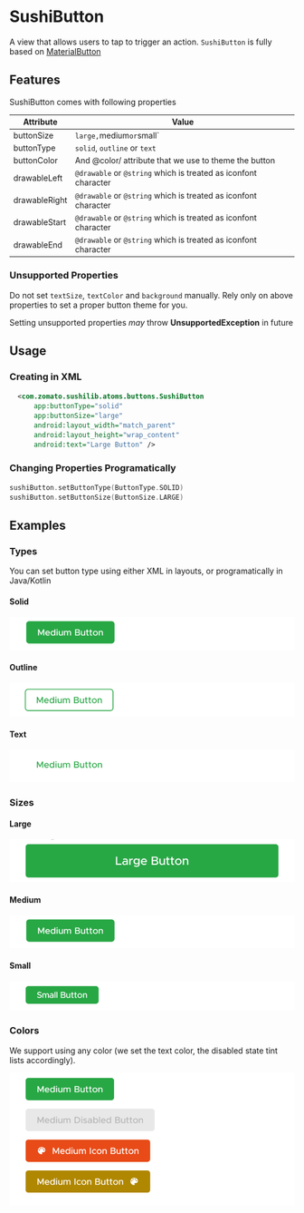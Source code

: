 # SushiButton

A view that allows users to tap to trigger an action. `SushiButton` is fully based on
[MaterialButton](https://material.io/develop/android/components/material-button/)

## Features

SushiButton comes with following properties

| Attribute     | Value                                                           |
| ------------- | --------------------------------------------------------------- |
| buttonSize    | `large,`medium`or`small`                                        |
| buttonType    | `solid`, `outline` or `text`                                    |
| buttonColor   | And @color/ attribute that we use to theme the button           |
| drawableLeft  | `@drawable` or `@string` which is treated as iconfont character |
| drawableRight | `@drawable` or `@string` which is treated as iconfont character |
| drawableStart | `@drawable` or `@string` which is treated as iconfont character |
| drawableEnd   | `@drawable` or `@string` which is treated as iconfont character |

<DrawableWarning/>

### Unsupported Properties

Do not set `textSize`, `textColor` and `background` manually. Rely only on above
properties to set a proper button theme for you.

Setting unsupported properties _may_ throw **UnsupportedException** in future

## Usage

### Creating in XML

```xml
  <com.zomato.sushilib.atoms.buttons.SushiButton
      app:buttonType="solid"
      app:buttonSize="large"
      android:layout_width="match_parent"
      android:layout_height="wrap_content"
      android:text="Large Button" />

```

### Changing Properties Programatically

```kotlin
sushiButton.setButtonType(ButtonType.SOLID)
sushiButton.setButtonSize(ButtonSize.LARGE)
```

## Examples

### Types

You can set button type using either XML in layouts, or programatically in Java/Kotlin

#### Solid

![solid-button](../../img/buttons/btnsolid.png)

#### Outline

![outline-button](../../img/buttons/btnoutline.png)

#### Text

![text-button](../../img/buttons/btntext.png)

### Sizes

#### Large

![solid-button](../../img/buttons/btnsolidlarge.png)

#### Medium

![solid-button](../../img/buttons/btnsolid.png)

#### Small

![solid-button](../../img/buttons/btnsolidsmall.png)

### Colors

We support using any color (we set the text color, the disabled state tint lists accordingly).

![button-colors](../../img/buttons/btncolors.png)
